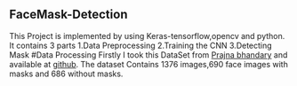 ## FaceMask-Detection
This Project is implemented by using Keras-tensorflow,opencv and python.
It contains 3 parts
1.Data Preprocessing
2.Training the CNN
3.Detecting Mask
#Data Processing
Firstly I took this DataSet from [Prajna bhandary](#) and available at [github](https://github.com/prajnasb/observations/tree/master/experiements/data).
The dataset Contains 1376 images,690 face images with masks and 686 without masks.
